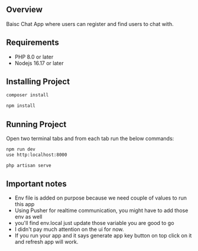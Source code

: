 ## Overview

Baisc Chat App where users can register and find users to chat with.

## Requirements

-   PHP 8.0 or later
-   Nodejs 16.17 or later

## Installing Project

```bash
composer install
```

```bash
npm install
```

## Running Project

Open two terminal tabs and from each tab run the below commands:

```bash
npm run dev
use http:localhost:8000
```

```bash
php artisan serve
```

## Important notes

-   Env file is added on purpose because we need couple of values to run this app
-   Using Pusher for realtime communication, you might have to add those env as well
-   you'll find env.local just update those variable you are good to go
-   I didn't pay much attention on the ui for now.
-   If you run your app and it says generate app key button on top click on it and refresh app will work.
